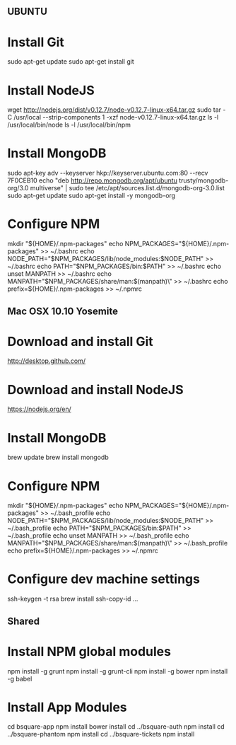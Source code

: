 UBUNTU
------

# Install Git
sudo apt-get update
sudo apt-get install git

# Install NodeJS
wget http://nodejs.org/dist/v0.12.7/node-v0.12.7-linux-x64.tar.gz
sudo tar -C /usr/local --strip-components 1 -xzf node-v0.12.7-linux-x64.tar.gz
ls -l /usr/local/bin/node
ls -l /usr/local/bin/npm

# Install MongoDB
sudo apt-key adv --keyserver hkp://keyserver.ubuntu.com:80 --recv 7F0CEB10
echo "deb http://repo.mongodb.org/apt/ubuntu trusty/mongodb-org/3.0 multiverse" | sudo tee /etc/apt/sources.list.d/mongodb-org-3.0.list
sudo apt-get update
sudo apt-get install -y mongodb-org

# Configure NPM
mkdir "${HOME}/.npm-packages"
echo NPM_PACKAGES="${HOME}/.npm-packages" >> ~/.bashrc
echo NODE_PATH=\"\$NPM_PACKAGES/lib/node_modules\:\$NODE_PATH\" >> ~/.bashrc
echo PATH=\"\$NPM_PACKAGES/bin\:\$PATH\" >> ~/.bashrc
echo unset MANPATH >> ~/.bashrc
echo MANPATH=\"\$NPM_PACKAGES/share/man\:$(manpath)\" >> ~/.bashrc
echo prefix=${HOME}/.npm-packages >> ~/.npmrc


Mac OSX 10.10 Yosemite
----------------------

# Download and install Git
http://desktop.github.com/

# Download and install NodeJS
https://nodejs.org/en/

# Install MongoDB
brew update
brew install mongodb

# Configure NPM
mkdir "${HOME}/.npm-packages"
echo NPM_PACKAGES="${HOME}/.npm-packages" >> ~/.bash_profile
echo NODE_PATH=\"\$NPM_PACKAGES/lib/node_modules\:\$NODE_PATH\" >> ~/.bash_profile
echo PATH=\"\$NPM_PACKAGES/bin\:\$PATH\" >> ~/.bash_profile
echo unset MANPATH >> ~/.bash_profile
echo MANPATH=\"\$NPM_PACKAGES/share/man\:$(manpath)\" >> ~/.bash_profile
echo prefix=${HOME}/.npm-packages >> ~/.npmrc

# Configure dev machine settings
ssh-keygen -t rsa
brew install ssh-copy-id
...

Shared
------

# Install NPM global modules
npm install -g grunt
npm install -g grunt-cli
npm install -g bower
npm install -g babel

# Install App Modules
cd bsquare-app
npm install
bower install
cd ../bsquare-auth
npm install
cd ../bsquare-phantom
npm install
cd ../bsquare-tickets
npm install


